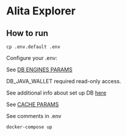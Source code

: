 # Alita Explorer

## How to run

`cp .env.default .env`

Configure your .env:

See [DB ENGINES PARAMS](https://docs.djangoproject.com/en/2.2/ref/settings/#engine)

DB_JAVA_WALLET required read-only access.

See additional info about set up DB [here](java_wallet)

See [CACHE PARAMS](https://docs.djangoproject.com/en/2.2/topics/cache/)

See comments in .env

`docker-compose up`
